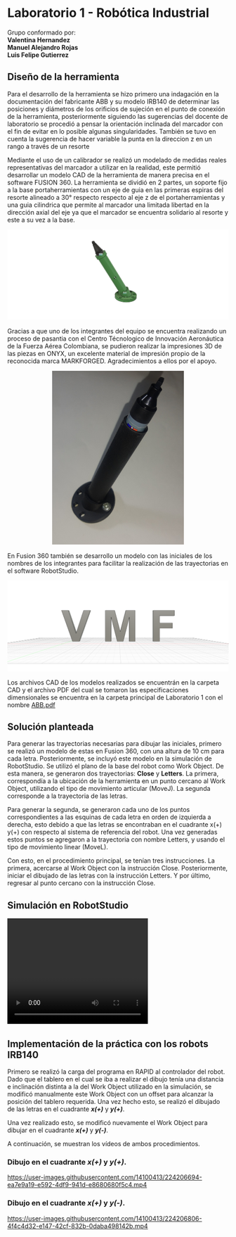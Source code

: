 # Laboratorio 1 - Robótica Industrial

Grupo conformado por: <br>
__Valentina Hernandez__ <br>
__Manuel Alejandro Rojas__ <br>
__Luis Felipe Gutierrez__ <br>

## Diseño de la herramienta

Para el desarrollo de la herramienta se hizo primero una indagación en la documentación del fabricante ABB y su modelo IRB140 de determinar las posiciones y diámetros de los orificios de sujeción en el punto de conexión de la herramienta, posteriormente siguiendo las sugerencias del docente de laboratorio se procedió a pensar la orientación inclinada del marcador con el fin de evitar en lo posible algunas singularidades. También se tuvo en cuenta la sugerencia de hacer variable la punta en la direccion z en un rango a través de un resorte 

Mediante el uso de un calibrador se realizó un modelado de medidas reales representativas del marcador a utilizar en la realidad, este permitió desarrollar un modelo CAD de la herramienta de manera precisa en el software FUSION 360. La herramienta se dividió en 2 partes, un soporte fijo a la base portaherramientas con un eje de guia en las primeras espiras del resorte alineado a 30° respecto respecto al eje z de el portaherramientas y una guia cilindrica que permite al marcador una limitada libertad en la dirección axial del eje ya que el marcador se encuentra solidario al resorte y este a su vez a la base.

![CAD de la Herramienta](/Multimedia/Herramienta_CAD.png "Herramienta Diseñada")

Gracias a que uno de los integrantes del equipo se encuentra realizando un proceso de pasantia con el Centro Técnologico de Innovación Aeronáutica de la Fuerza Aérea Colombiana, se pudieron realizar la impresiones 3D de las piezas en ONYX, un excelente material de impresión propio de la reconocida marca MARKFORGED. Agradecimientos a ellos por el apoyo.

<div>
<p align = 'center'>
<img src="/Multimedia/Herramienta.jpg" alt="Ensamble herramienta de trabajo" width="300px">
</p>
</div>

En Fusion 360 también se desarrollo un modelo con las iniciales de los nombres de los integrantes para facilitar la realización de las trayectorias en el software RobotStudio.

![Modelo 3D de las iniciales](/Multimedia/Iniciales.png "Modelo 3D de las iniciales")

Los archivos CAD de los modelos realizados se encuentrán en la carpeta CAD y el archivo PDF del cual se tomaron las especificaciones dimensionales se encuentra en la carpeta principal de Laboratorio 1 con el nombre [ABB.pdf](/Documentos/ABB.pdf)

## Solución planteada

Para generar las trayectorias necesarias para dibujar las iniciales, primero se realizó un modelo de estas en Fusion 360, con una altura de 10 cm para cada letra. Posteriormente, se incluyó este modelo en la simulación de RobotStudio. Se utilizó el plano de la base del robot como Work Object. De esta manera, se generaron dos trayectorias: __Close__ y __Letters__. La primera, correspondía a la ubicación de la herramienta en un punto cercano al Work Object, utilizando el tipo de movimiento articular (MoveJ). La segunda corresponde a la trayectoria de las letras.

Para generar la segunda, se generaron cada uno de los puntos correspondientes a las esquinas de cada letra en orden de izquierda a derecha, esto debido a que las letras se encontraban en el cuadrante x(+) y(+) con respecto al sistema de referencia del robot. Una vez generadas estos puntos se agregaron a la trayectoria con nombre Letters, y usando el tipo de movimiento linear (MoveL). 

Con esto, en el procedimiento principal, se tenían tres instrucciones. La primera, acercarse al Work Object con la instrucción Close. Posteriormente, iniciar el dibujado de las letras con la instrucción Letters. Y por último, regresar al punto cercano con la instrucción Close.

## Simulación en RobotStudio

<video width="320" height="240" controls>
  <source src="/Multimedia/Lab1_Simulación.mp4" type="video/mp4">
Simulación en RobotStudio
</video>


## Implementación de la práctica con los robots IRB140

Primero se realizó la carga del programa en RAPID al controlador del robot. Dado que el tablero en el cual se iba a realizar el dibujo tenía una distancia e inclinación distinta a la del Work Object utilizado en la simulación, se modificó manualmente este Work Object con un offset para alcanzar la posición del tablero requerida. Una vez hecho esto, se realizó el dibujado de las letras en el cuadrante **_x(+)_** y **_y(+)_**.

Una vez realizado esto, se modificó nuevamente el Work Object para dibujar en el cuadrante **_x(+)_** y **_y(-)_**. 

A continuación, se muestran los vídeos de ambos procedimientos.

### Dibujo en el cuadrante **_x(+)_** y **_y(+)_**.

https://user-images.githubusercontent.com/14100413/224206694-ea7e9a19-e592-4df9-941d-e8680680f5c4.mp4

### Dibujo en el cuadrante **_x(+)_** y **_y(-)_**. 

https://user-images.githubusercontent.com/14100413/224206806-4f4c4d32-e147-42cf-832b-0daba498142b.mp4



